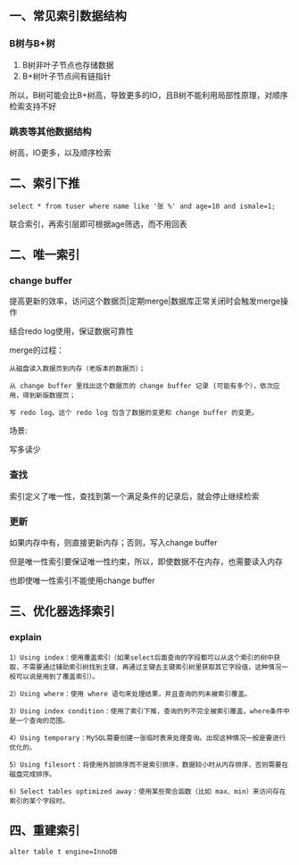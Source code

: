 ## 一、常见索引数据结构

### B树与B+树

1. B树非叶子节点也存储数据
2. B+树叶子节点间有链指针

所以，B树可能会比B+树高，导致更多的IO，且B树不能利用局部性原理，对顺序检索支持不好

### 跳表等其他数据结构

树高，IO更多，以及顺序检索

## 二、索引下推

```text
select * from tuser where name like '张 %' and age=10 and ismale=1;
```

联合索引，再索引层即可根据age筛选，而不用回表

## 二、唯一索引

### change buffer

提高更新的效率，访问这个数据页|定期merge|数据库正常关闭时会触发merge操作

结合redo log使用，保证数据可靠性

merge的过程：

```text
从磁盘读入数据页到内存（老版本的数据页）；

从 change buffer 里找出这个数据页的 change buffer 记录 (可能有多个），依次应用，得到新版数据页；

写 redo log。这个 redo log 包含了数据的变更和 change buffer 的变更。
```


场景:

写多读少

### 查找

索引定义了唯一性，查找到第一个满足条件的记录后，就会停止继续检索

### 更新

如果内存中有，则直接更新内存；否则，写入change buffer

但是唯一性索引要保证唯一性约束，所以，即使数据不在内存，也需要读入内存

也即使唯一性索引不能使用change buffer

## 三、优化器选择索引

### explain

```text
1）Using index：使用覆盖索引（如果select后面查询的字段都可以从这个索引的树中获取，不需要通过辅助索引树找到主键，再通过主键去主键索引树里获取其它字段值，这种情况一般可以说是用到了覆盖索引）。

2）Using where：使用 where 语句来处理结果，并且查询的列未被索引覆盖。

3）Using index condition：使用了索引下推，查询的列不完全被索引覆盖，where条件中是一个查询的范围。

4）Using temporary：MySQL需要创建一张临时表来处理查询。出现这种情况一般是要进行优化的。

5）Using filesort：将使用外部排序而不是索引排序，数据较小时从内存排序，否则需要在磁盘完成排序。

6）Select tables optimized away：使用某些聚合函数（比如 max、min）来访问存在索引的某个字段时。

```

## 四、重建索引

```
alter table t engine=InnoDB
```